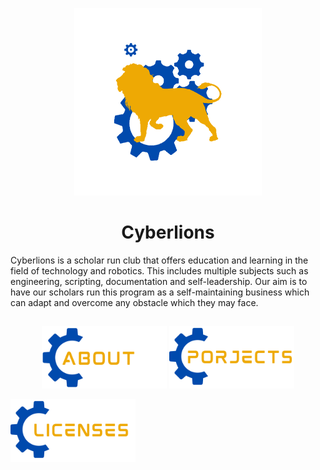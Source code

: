 <p align="center"><img src="https://github.com/CarlosIsCringe/Cyberlions/blob/main/Branding/ROBOTICS.png" height="300"></p>

<h1 align="center">Cyberlions</h1>

Cyberlions is a scholar run club that offers education and learning in the field of technology and robotics. This includes multiple subjects such as engineering, scripting, documentation and self-leadership. Our aim is to have our scholars run this program as a self-maintaining business which can adapt and overcome any obstacle which they may face.

##

<p align="center">
<a href="#"><img src="https://github.com/CarlosIsCringe/Cyberlions/blob/main/Branding/ABOUT.png" height="100"></a>
<a href="#"><img src="https://github.com/CarlosIsCringe/Cyberlions/blob/main/Branding/PROJECTS.png" height="100"></a>
  
<a href="#"><img src="https://github.com/CarlosIsCringe/Cyberlions/blob/main/Branding/LICENSES.png" height="100"></a>
</p>
